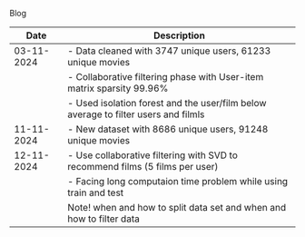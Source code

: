 Blog
 
| Date       | Description                                                               |
|------------|---------------------------------------------------------------------------|
| 03-11-2024 | - Data cleaned with 3747 unique users, 61233 unique movies                 |
|            | - Collaborative filtering phase with User-item matrix sparsity 99.96%      |
|            | - Used isolation forest and the user/film below average to filter users and filmls|
| 11-11-2024 | - New dataset with 8686 unique users, 91248 unique movies                  |
| 12-11-2024 | - Use collaborative filtering with SVD to recommend films (5 films per user)|
|            | - Facing long computaion time problem while using train and test            |
|            | Note! when and how to split data set and when and how to filter data        | 
